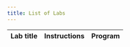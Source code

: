 ```yaml
---
title: List of Labs
---
```


<!-- the remainder of this document will be generated dynamically. Do not edit below this line! -->

| Lab title | Instructions | Program |
| :-- | --- | --- |